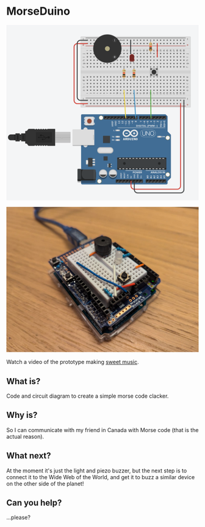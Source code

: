 # MorseDuino


![prototype](./assets/circuit.png)

![prototype](./assets/prototype.jpeg)

Watch a video of the prototype making [sweet music](./assets/beep-beep.mp4).

## What is?

Code and circuit diagram to create a simple morse code clacker.

## Why is?

So I can communicate with my friend in Canada with Morse code (that is the actual reason).

## What next?

At the moment it's just the light and piezo buzzer, but the next step is to connect it to the Wide Web of the World, and get it to buzz a similar device on the other side of the planet!

## Can you help?

...please?
